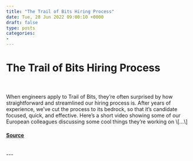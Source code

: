 ```yaml
---
title: "The Trail of Bits Hiring Process"
date: Tue, 28 Jun 2022 09:00:10 +0000
draft: false
type: posts
categories: 
- 
---
```

# The Trail of Bits Hiring Process

<br/>

<br/>
When engineers apply to Trail of Bits, they’re often surprised by how straightforward and streamlined our hiring process is. After years of experience, we’ve cut the process to its bedrock, so that it’s candidate focused, quick, and effective. Here’s a short video showing some of our European colleagues discussing some cool things they’re working on \[…\]

#### [Source](https://blog.trailofbits.com/2022/06/28/the-trail-of-bits-hiring-process/)

<br/>
---
